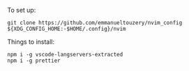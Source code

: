 To set up:

```
git clone https://github.com/emmanueltouzery/nvim_config ${XDG_CONFIG_HOME:-$HOME/.config}/nvim
```

Things to install:

```
npm i -g vscode-langservers-extracted
npm i -g prettier
```
